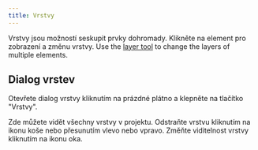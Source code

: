 ```yaml
---
title: Vrstvy
---
```


Vrstvy jsou možností seskupit prvky dohromady. Klikněte na element pro zobrazení a změnu vrstvy. Use the [layer tool](../tools/layer) to change the layers of multiple elements.

## Dialog vrstev

Otevřete dialog vrstvy kliknutím na prázdné plátno a klepněte na tlačítko "Vrstvy".

Zde můžete vidět všechny vrstvy v projektu.
Odstraňte vrstvu kliknutím na ikonu koše nebo přesunutím vlevo nebo vpravo.
Změňte viditelnost vrstvy kliknutím na ikonu oka.
